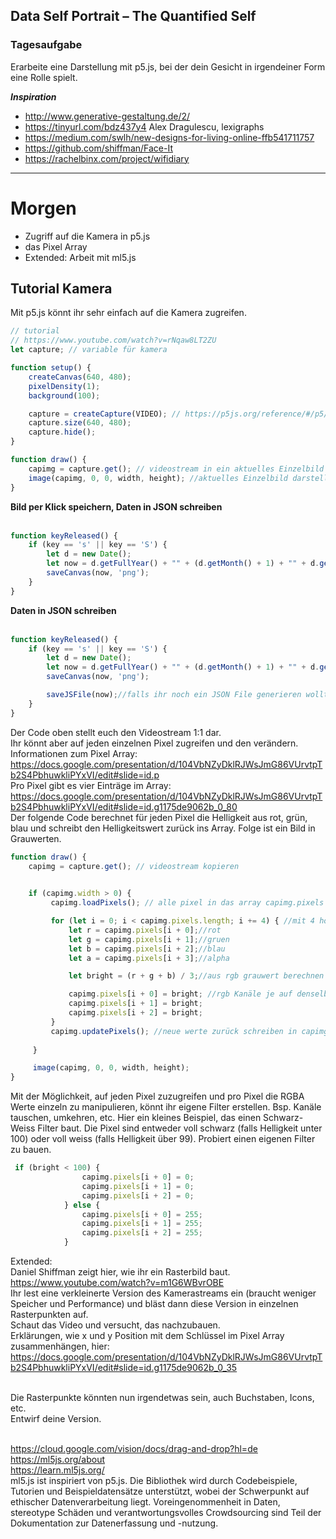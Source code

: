 ## Data Self Portrait – The Quantified Self

### Tagesaufgabe
Erarbeite eine Darstellung mit p5.js, bei der dein Gesicht in irgendeiner Form eine Rolle spielt. 

**_Inspiration_**
* http://www.generative-gestaltung.de/2/
* https://tinyurl.com/bdz437y4  Alex Dragulescu, lexigraphs
* https://medium.com/swlh/new-designs-for-living-online-ffb541711757
* https://github.com/shiffman/Face-It
* https://rachelbinx.com/project/wifidiary


***
# Morgen
* Zugriff auf die Kamera in p5.js
* das Pixel Array
* Extended: Arbeit mit ml5.js

## Tutorial Kamera
Mit p5.js könnt ihr sehr einfach auf die Kamera zugreifen. 
```js
// tutorial
// https://www.youtube.com/watch?v=rNqaw8LT2ZU
let capture; // variable für kamera

function setup() {
    createCanvas(640, 480);
    pixelDensity(1);
    background(100);

    capture = createCapture(VIDEO); // https://p5js.org/reference/#/p5/createCapture
    capture.size(640, 480);
    capture.hide();
}

function draw() {
    capimg = capture.get(); // videostream in ein aktuelles Einzelbild kopieren
    image(capimg, 0, 0, width, height); //aktuelles Einzelbild darstellen
}
```
<b>Bild per Klick speichern, Daten in JSON schreiben</b> <br/><br/>
```js
function keyReleased() {
    if (key == 's' || key == 'S') {
        let d = new Date();
        let now = d.getFullYear() + "" + (d.getMonth() + 1) + "" + d.getDate() + "" + (d.getHours() + 1) + "-" + (d.getMinutes() + 1) + "" + (d.getSeconds() + 1) + "-" + frameCount;
        saveCanvas(now, 'png');
    }
}
```
<b>Daten in JSON schreiben</b> <br/><br/>
```js
function keyReleased() {
    if (key == 's' || key == 'S') {
        let d = new Date();
        let now = d.getFullYear() + "" + (d.getMonth() + 1) + "" + d.getDate() + "" + (d.getHours() + 1) + "-" + (d.getMinutes() + 1) + "" + (d.getSeconds() + 1) + "-" + frameCount;
        saveCanvas(now, 'png');

        saveJSFile(now);//falls ihr noch ein JSON File generieren wollt
    }
}
```

Der Code oben stellt euch den Videostream 1:1 dar. <br/>
Ihr könnt aber auf jeden einzelnen Pixel zugreifen und den verändern. <br/>
Informationen zum Pixel Array: https://docs.google.com/presentation/d/104VbNZyDklRJWsJmG86VUrvtpTb2S4PbhuwkliPYxVI/edit#slide=id.p<br/>
Pro Pixel gibt es vier Einträge im Array: https://docs.google.com/presentation/d/104VbNZyDklRJWsJmG86VUrvtpTb2S4PbhuwkliPYxVI/edit#slide=id.g1175de9062b_0_80 <br/>
Der folgende Code berechnet für jeden Pixel die Helligkeit aus rot, grün, blau und schreibt den Helligkeitswert zurück ins Array. Folge ist ein Bild in Grauwerten.

```js
function draw() {
    capimg = capture.get(); // videostream kopieren
    

    if (capimg.width > 0) {
         capimg.loadPixels(); // alle pixel in das array capimg.pixels laden

         for (let i = 0; i < capimg.pixels.length; i += 4) { //mit 4 hochzählen, weil es zu jedem Pixel vier Angaben hat
             let r = capimg.pixels[i + 0];//rot
             let g = capimg.pixels[i + 1];//gruen
             let b = capimg.pixels[i + 2];//blau
             let a = capimg.pixels[i + 3];//alpha

             let bright = (r + g + b) / 3;//aus rgb grauwert berechnen

             capimg.pixels[i + 0] = bright; //rgb Kanäle je auf denselben Wert (Grauwert) setzen
             capimg.pixels[i + 1] = bright;
             capimg.pixels[i + 2] = bright;
         }
         capimg.updatePixels(); //neue werte zurück schreiben in capimg.pixels
         
     }

     image(capimg, 0, 0, width, height);
}
```
Mit der Möglichkeit, auf jeden Pixel zuzugreifen und pro Pixel die RGBA Werte einzeln zu manipulieren, könnt ihr eigene Filter erstellen. Bsp. Kanäle tauschen, umkehren, etc. 
Hier ein kleines Beispiel, das einen Schwarz-Weiss Filter baut. Die Pixel sind entweder voll schwarz (falls Helligkeit unter 100) oder voll weiss (falls Helligkeit über 99).
Probiert einen eigenen Filter zu bauen. 

```js
 if (bright < 100) {
                capimg.pixels[i + 0] = 0;
                capimg.pixels[i + 1] = 0;
                capimg.pixels[i + 2] = 0;
            } else {
                capimg.pixels[i + 0] = 255;
                capimg.pixels[i + 1] = 255;
                capimg.pixels[i + 2] = 255;
            }
```
Extended: <br/>
Daniel Shiffman zeigt hier, wie ihr ein Rasterbild baut. https://www.youtube.com/watch?v=m1G6WBvrOBE <br/>
Ihr lest eine verkleinerte Version des Kamerastreams ein (braucht weniger Speicher und Performance) und bläst dann diese Version in einzelnen Rasterpunkten auf. <br/>
Schaut das Video und versucht, das nachzubauen. <br/>
Erklärungen, wie x und y Position mit dem Schlüssel im Pixel Array zusammenhängen, hier: https://docs.google.com/presentation/d/104VbNZyDklRJWsJmG86VUrvtpTb2S4PbhuwkliPYxVI/edit#slide=id.g1175de9062b_0_35 <br/><br/>

Die Rasterpunkte könnten nun irgendetwas sein, auch Buchstaben, Icons, etc. <br/>
Entwirf deine Version. <br/><br/>



https://cloud.google.com/vision/docs/drag-and-drop?hl=de
https://ml5js.org/about <br/>
https://learn.ml5js.org/ <br/>
ml5.js ist inspiriert von p5.js. Die Bibliothek wird durch Codebeispiele, Tutorien und Beispieldatensätze unterstützt, wobei der Schwerpunkt auf ethischer Datenverarbeitung liegt. Voreingenommenheit in Daten, stereotype Schäden und verantwortungsvolles Crowdsourcing sind Teil der Dokumentation zur Datenerfassung und -nutzung. 
